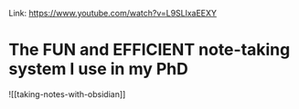 ---
---

Link: https://www.youtube.com/watch?v=L9SLlxaEEXY

# The FUN and EFFICIENT note-taking system I use in my PhD

![[taking-notes-with-obsidian]]